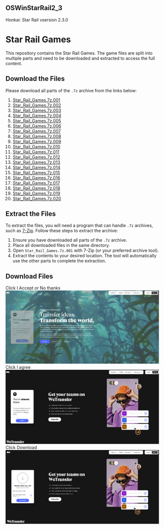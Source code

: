 ## OSWinStarRail2_3

Honkai: Star Rail vsersion 2.3.0

# Star Rail Games

This repository contains the Star Rail Games. The game files are split into multiple parts and need to be downloaded and extracted to access the full content.

## Download the Files

Please download all parts of the `.7z` archive from the links below:

1. [Star_Rail_Games.7z.001](https://we.tl/t-aqLb4bs28E)
2. [Star_Rail_Games.7z.002](https://we.tl/t-JUJvHnXosO)
3. [Star_Rail_Games.7z.003](https://we.tl/t-N8M6IlxoNS)
4. [Star_Rail_Games.7z.004](https://we.tl/t-atG3ixlMzr)
5. [Star_Rail_Games.7z.005](https://we.tl/t-tW02sDGhwM)
6. [Star_Rail_Games.7z.006](https://we.tl/t-bnxpOIENDw)
7. [Star_Rail_Games.7z.007](https://we.tl/t-hoVtaCWIw7)
8. [Star_Rail_Games.7z.008](https://we.tl/t-e7uKcbcYSD)
9. [Star_Rail_Games.7z.009](https://we.tl/t-FyAAVayWGF)
10. [Star_Rail_Games.7z.010](https://we.tl/t-CdxU4gBYcy)
11. [Star_Rail_Games.7z.011](https://we.tl/t-I05522Dhup)
12. [Star_Rail_Games.7z.012](https://we.tl/t-AY4445QpmH)
13. [Star_Rail_Games.7z.013](https://we.tl/t-t4yf8AwzaX)
14. [Star_Rail_Games.7z.014](https://we.tl/t-C5MShVp8Mb)
15. [Star_Rail_Games.7z.015](https://we.tl/t-EzSLRYgeVV)
16. [Star_Rail_Games.7z.016](https://we.tl/t-1fAZrpsCPf)
17. [Star_Rail_Games.7z.017](https://we.tl/t-Crt13iDvkJ)
18. [Star_Rail_Games.7z.018](https://we.tl/t-7Ii8A5OVOm)
19. [Star_Rail_Games.7z.019](https://we.tl/t-xpC9WGylrY)
20. [Star_Rail_Games.7z.020](https://we.tl/t-WauMi1Fb36)

## Extract the Files

To extract the files, you will need a program that can handle `.7z` archives, such as [7-Zip](https://www.7-zip.org/). Follow these steps to extract the archive:

1. Ensure you have downloaded all parts of the `.7z` archive.
2. Place all downloaded files in the same directory.
3. Open `Star_Rail_Games.7z.001` with 7-Zip (or your preferred archive tool).
4. Extract the contents to your desired location. The tool will automatically use the other parts to complete the extraction.

## Download Files

Click I Accept or No thanks
![Click I Accept or No thanks](image1.png)
Click I agree
![Click I agree](image2.png)
Click Download
![Click Download](image3.png)